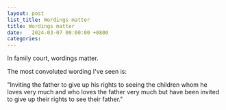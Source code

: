 ```yaml
---
layout: post
list_title: Wordings matter
title: Wordings matter
date:   2024-03-07 00:00:00 +0800
categories:
---
```


In family court, wordings matter.

The most convoluted wording I've seen is:

"Inviting the father to give up his rights to seeing the children whom he loves very much and who loves the father very much but have been invited to give up their rights to see their father."

